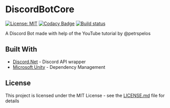 # DiscordBotCore
[![License: MIT](https://img.shields.io/badge/License-MIT-yellow.svg)](https://opensource.org/licenses/MIT)
[![Codacy Badge](https://api.codacy.com/project/badge/Grade/077f7b27413d4464a3a1bb8f69a91583)](https://www.codacy.com/app/GHOSCHT/DiscordBotCore?utm_source=github.com&amp;utm_medium=referral&amp;utm_content=GHOSCHT/DiscordBotCore&amp;utm_campaign=Badge_Grade)
[![Build status](https://ci.appveyor.com/api/projects/status/pgrr84r6519677k3?svg=true)](https://ci.appveyor.com/project/Philipp/discordbotcore)

A Discord Bot made with help of the YouTube tutorial by @petrspelos

## Built With

  - [Discord.Net](https://github.com/discord-net/Discord.Net) - Discord API wrapper
  - [Microsoft Unity](https://www.microsoft.com/en-us/download/details.aspx?id=38788) - Dependency Management

## License

This project is licensed under the MIT License - see the [LICENSE.md](LICENSE.md) file for details
